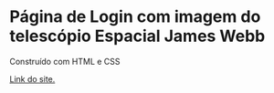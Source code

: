 # Página de Login com imagem do telescópio Espacial James Webb
Construído com HTML e CSS

[Link do site.](https://estevaosilva7.github.io/P-gina-de-Login-com-imagem-do-telesc-pio-Espacial-James-Webb/)
